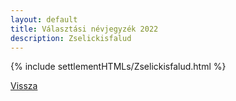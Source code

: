 ```yaml
---
layout: default
title: Választási névjegyzék 2022
description: Zselickisfalud
---
```


{% include settlementHTMLs/Zselickisfalud.html %}

[Vissza](../)